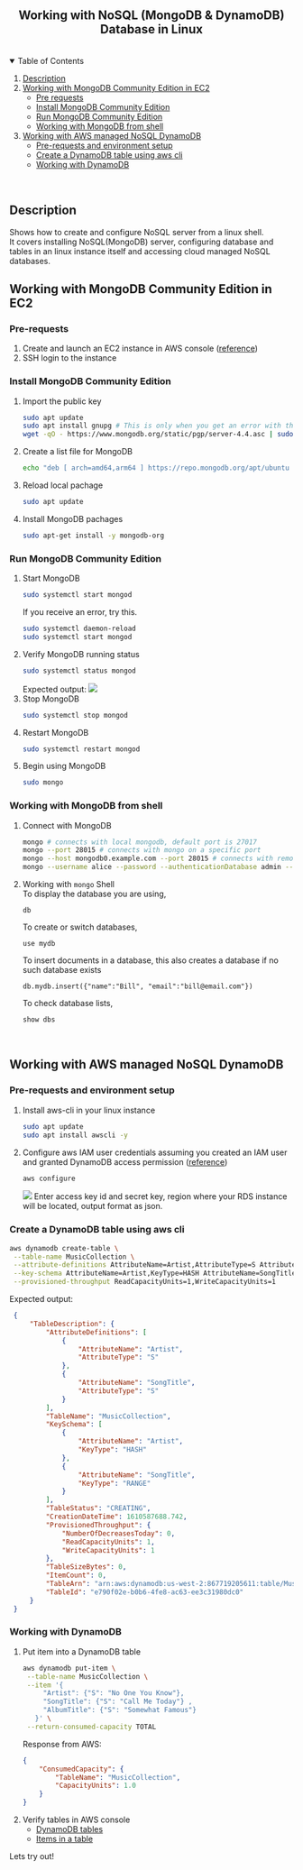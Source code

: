 
<br />
<p align="center">
  <h2 align="center">Working with NoSQL (MongoDB & DynamoDB) Database in Linux</h2>
</p>


<!-- TABLE OF CONTENTS -->
<br/>
<details open="open">
  <summary>Table of Contents</summary>
  <ol>
    <li>
      <a href="#description">Description</a>
    </li>
    <li>
      <a href="#working-with-mongodb-community-edition-in-ec2">Working with MongoDB Community Edition in EC2</a>
      <ul>
        <li><a href="#pre-requests">Pre requests</a></li>
        <li><a href="#install-mongodb-community-edition">Install MongoDB Community Edition</a></li>
        <li><a href="#run-mongodb-community-edition">Run MongoDB Community Edition</a></li>
        <li><a href="#working-with-mongodb-from-shell">Working with MongoDB from shell</a></li>
      </ul>
    </li>
    <li>
      <a href="#working-with-aws-managed-nosql-dynamodb">Working with AWS managed NoSQL DynamoDB</a>
      <ul>
        <li><a href="#pre-requests-and-environment-setup">Pre-requests and environment setup</a></li>
        <li><a href="#create-a-dynamodb-table-using-aws-cli">Create a DynamoDB table using aws cli</a></li>
        <li><a href="#working-with-dynamodb">Working with DynamoDB</a></li>
      </ul>
    </li>
  </ol>
</details>
<br/>

## Description

Shows how to create and configure NoSQL server from a linux shell. <br/>
It covers installing NoSQL(MongoDB) server, configuring database and tables in an linux instance itself and accessing cloud managed NoSQL databases.
<br/>

## Working with MongoDB Community Edition in EC2


### Pre-requests

1. Create and launch an EC2 instance in AWS console ([reference](https://us-west-2.console.aws.amazon.com/ec2/v2/home?region=us-west-2#LaunchInstanceWizard:))
2. SSH login to the instance


### Install MongoDB Community Edition

1. Import the public key
   ```sh
   sudo apt update
   sudo apt install gnupg # This is only when you get an error with the command below.
   wget -qO - https://www.mongodb.org/static/pgp/server-4.4.asc | sudo apt-key add -
   ```
2. Create a list file for MongoDB
   ```sh
   echo "deb [ arch=amd64,arm64 ] https://repo.mongodb.org/apt/ubuntu bionic/mongodb-org/4.4 multiverse" | sudo tee /etc/apt/sources.list.d/mongodb-org-4.4.list
   ```
3. Reload local pachage
   ```sh
   sudo apt update
   ```
4. Install MongoDB pachages
   ```sh
   sudo apt-get install -y mongodb-org
   ```

### Run MongoDB Community Edition

1. Start MongoDB
   ```sh
   sudo systemctl start mongod
   ```
   If you receive an error, try this.
   ```sh
   sudo systemctl daemon-reload
   sudo systemctl start mongod
   ```
3. Verify MongoDB running status
   ```sh
   sudo systemctl status mongod
   ```
   Expected output:
   <img src="https://i.imgur.com/fsN5cE8.jpg"></img>
4. Stop MongoDB
   ```sh
   sudo systemctl stop mongod
   ```
5. Restart MongoDB
   ```sh
   sudo systemctl restart mongod
   ```
6. Begin using MongoDB
   ```sh
   sudo mongo
   ```


### Working with MongoDB from shell

1. Connect with MongoDB
   ```sh
   mongo # connects with local mongodb, default port is 27017
   mongo --port 28015 # connects with mongo on a specific port
   mongo --host mongodb0.example.com --port 28015 # connects with remote mongodb server
   mongo --username alice --password --authenticationDatabase admin --host mongodb0.examples.com --port 28015 # connect with remote mongodb with authentication
   ```
2. Working with ```mongo``` Shell<br/>
   To display the database you are using,
   ```mongo
   db
   ```
   To create or switch databases,
   ```mongo
   use mydb
   ```
   To insert documents in a database, this also creates a database if no such database exists
   ```mongo
   db.mydb.insert({"name":"Bill", "email":"bill@email.com"})
   ```
   To check database lists,
   ```mongo
   show dbs
   ```
<br/>

## Working with AWS managed NoSQL DynamoDB

### Pre-requests and environment setup

1. Install aws-cli in your linux instance
   ```sh
   sudo apt update
   sudo apt install awscli -y
   ```
2. Configure aws IAM user credentials assuming you created an IAM user and granted DynamoDB access permission ([reference](https://docs.aws.amazon.com/IAM/latest/UserGuide/id_users_create.html#id_users_create_console))
   ```sh
   aws configure
   ```
   <img src="https://i.imgur.com/DPpag3q.jpg"></img>
   Enter access key id and secret key, region where your RDS instance will be located, output format as json.<br/>

### Create a DynamoDB table using aws cli

   ```sh
   aws dynamodb create-table \
    --table-name MusicCollection \
    --attribute-definitions AttributeName=Artist,AttributeType=S AttributeName=SongTitle,AttributeType=S \
    --key-schema AttributeName=Artist,KeyType=HASH AttributeName=SongTitle,KeyType=RANGE \
    --provisioned-throughput ReadCapacityUnits=1,WriteCapacityUnits=1
   ```
   Expected output:
   ```json
    {
        "TableDescription": {
            "AttributeDefinitions": [
                {
                    "AttributeName": "Artist",
                    "AttributeType": "S"
                },
                {
                    "AttributeName": "SongTitle",
                    "AttributeType": "S"
                }
            ],
            "TableName": "MusicCollection",
            "KeySchema": [
                {
                    "AttributeName": "Artist",
                    "KeyType": "HASH"
                },
                {
                    "AttributeName": "SongTitle",
                    "KeyType": "RANGE"
                }
            ],
            "TableStatus": "CREATING",
            "CreationDateTime": 1610587688.742,
            "ProvisionedThroughput": {
                "NumberOfDecreasesToday": 0,
                "ReadCapacityUnits": 1,
                "WriteCapacityUnits": 1
            },
            "TableSizeBytes": 0,
            "ItemCount": 0,
            "TableArn": "arn:aws:dynamodb:us-west-2:867719205611:table/MusicCollection",
            "TableId": "e790f02e-b0b6-4fe8-ac63-ee3c31980dc0"
        }
    }
   ```

### Working with DynamoDB

1. Put item into a DynamoDB table
   ```sh
   aws dynamodb put-item \
    --table-name MusicCollection \
    --item '{
        "Artist": {"S": "No One You Know"},
        "SongTitle": {"S": "Call Me Today"} ,
        "AlbumTitle": {"S": "Somewhat Famous"} 
      }' \
    --return-consumed-capacity TOTAL
   ```
   Response from AWS:
   ```json
   {
       "ConsumedCapacity": {
           "TableName": "MusicCollection",
           "CapacityUnits": 1.0
       }
   }
   ```
2. Verify tables in AWS console
   * [DynamoDB tables](https://us-west-2.console.aws.amazon.com/dynamodbv2/home?region=us-west-2#tables)
   * [Items in a table](https://us-west-2.console.aws.amazon.com/dynamodbv2/home?region=us-west-2#table?name=MusicCollection&initialTableGroup=%23all)

Lets try out!
